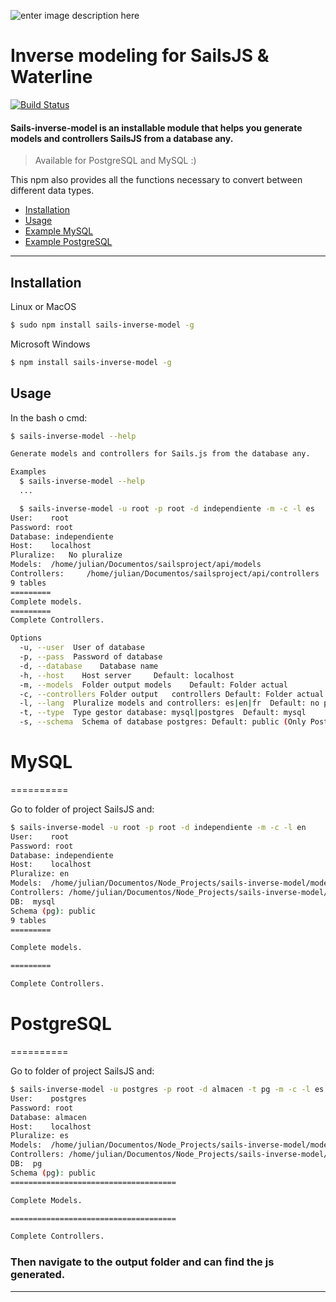 
![enter image description here](http://sailsjs.org/images/bkgd_squiddy.png)
# Inverse modeling for SailsJS & Waterline ##

[![Build Status](https://travis-ci.org/juliandavidmr/sails-inverse-model.svg?branch=master)](https://travis-ci.org/juliandavidmr/sails-inverse-model)

#### Sails-inverse-model is an installable module that helps you generate models and controllers SailsJS from a database any. ####
> Available for PostgreSQL and MySQL :)

This npm also provides all the functions necessary to convert between different data types.

* [Installation](#installation)
* [Usage](#usage)
* [Example MySQL](#MySQL)
* [Example PostgreSQL](#PostgreSQL)
------

## Installation ##

Linux or MacOS
```bash
$ sudo npm install sails-inverse-model -g
```

Microsoft Windows
```bash
$ npm install sails-inverse-model -g
```

## __Usage__ ##

In the bash o cmd:

```bash
$ sails-inverse-model --help

Generate models and controllers for Sails.js from the database any.

Examples
  $ sails-inverse-model --help
  ...

  $ sails-inverse-model -u root -p root -d independiente -m -c -l es
User:	 root
Password: root
Database: independiente
Host:	 localhost
Pluralize:	 No pluralize
Models:	 /home/julian/Documentos/sailsproject/api/models
Controllers:	 /home/julian/Documentos/sailsproject/api/controllers
9 tables
=========
Complete models.
=========
Complete Controllers.

Options
  -u, --user  User of database
  -p, --pass  Password of database
  -d, --database	Database name
  -h, --host	Host server 	Default: localhost
  -m, --models	Folder output models	Default: Folder actual
  -c, --controllers	Folder output	controllers Default: Folder actual
  -l, --lang  Pluralize models and controllers: es|en|fr  Default: no pluralize
  -t, --type  Type gestor database: mysql|postgres  Default: mysql
  -s, --schema  Schema of database postgres: Default: public (Only PostgreSQL)
```

# MySQL ##
==========

Go to folder of project SailsJS and:
```bash
$ sails-inverse-model -u root -p root -d independiente -m -c -l en
User:	 root
Password: root
Database: independiente
Host:	 localhost
Pluralize: en
Models:	 /home/julian/Documentos/Node_Projects/sails-inverse-model/models
Controllers: /home/julian/Documentos/Node_Projects/sails-inverse-model/controllers
DB:	 mysql
Schema (pg): public
9 tables
=========

Complete models.

=========

Complete Controllers.
```

# PostgreSQL ##
==========

Go to folder of project SailsJS and:
```bash
$ sails-inverse-model -u postgres -p root -d almacen -t pg -m -c -l es
User:	 postgres
Password: root
Database: almacen
Host:	 localhost
Pluralize: es
Models:	 /home/julian/Documentos/Node_Projects/sails-inverse-model/models
Controllers: /home/julian/Documentos/Node_Projects/sails-inverse-model/controllers
DB:	 pg
Schema (pg): public
=====================================

Complete Models.

=====================================

Complete Controllers.
```
### Then navigate to the output folder and can find the js generated.


----------
